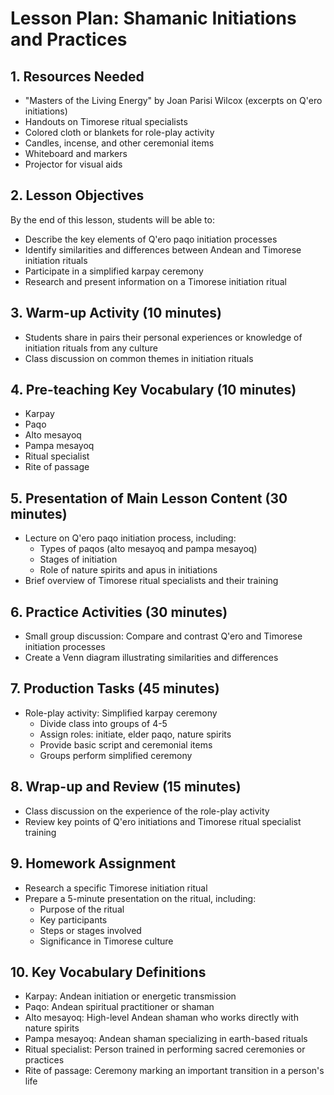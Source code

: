 # Lesson Plan: Shamanic Initiations and Practices

## 1. Resources Needed

- "Masters of the Living Energy" by Joan Parisi Wilcox (excerpts on Q'ero initiations)
- Handouts on Timorese ritual specialists
- Colored cloth or blankets for role-play activity
- Candles, incense, and other ceremonial items
- Whiteboard and markers
- Projector for visual aids

## 2. Lesson Objectives

By the end of this lesson, students will be able to:
- Describe the key elements of Q'ero paqo initiation processes
- Identify similarities and differences between Andean and Timorese initiation rituals
- Participate in a simplified karpay ceremony
- Research and present information on a Timorese initiation ritual

## 3. Warm-up Activity (10 minutes)

- Students share in pairs their personal experiences or knowledge of initiation rituals from any culture
- Class discussion on common themes in initiation rituals

## 4. Pre-teaching Key Vocabulary (10 minutes)

- Karpay
- Paqo
- Alto mesayoq
- Pampa mesayoq
- Ritual specialist
- Rite of passage

## 5. Presentation of Main Lesson Content (30 minutes)

- Lecture on Q'ero paqo initiation process, including:
  - Types of paqos (alto mesayoq and pampa mesayoq)
  - Stages of initiation
  - Role of nature spirits and apus in initiations
- Brief overview of Timorese ritual specialists and their training

## 6. Practice Activities (30 minutes)

- Small group discussion: Compare and contrast Q'ero and Timorese initiation processes
- Create a Venn diagram illustrating similarities and differences

## 7. Production Tasks (45 minutes)

- Role-play activity: Simplified karpay ceremony
  - Divide class into groups of 4-5
  - Assign roles: initiate, elder paqo, nature spirits
  - Provide basic script and ceremonial items
  - Groups perform simplified ceremony

## 8. Wrap-up and Review (15 minutes)

- Class discussion on the experience of the role-play activity
- Review key points of Q'ero initiations and Timorese ritual specialist training

## 9. Homework Assignment

- Research a specific Timorese initiation ritual
- Prepare a 5-minute presentation on the ritual, including:
  - Purpose of the ritual
  - Key participants
  - Steps or stages involved
  - Significance in Timorese culture

## 10. Key Vocabulary Definitions

- Karpay: Andean initiation or energetic transmission
- Paqo: Andean spiritual practitioner or shaman
- Alto mesayoq: High-level Andean shaman who works directly with nature spirits
- Pampa mesayoq: Andean shaman specializing in earth-based rituals
- Ritual specialist: Person trained in performing sacred ceremonies or practices
- Rite of passage: Ceremony marking an important transition in a person's life